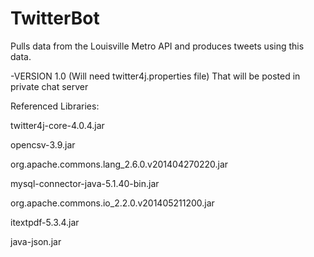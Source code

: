 # TwitterBot
Pulls data from the Louisville Metro API and produces tweets using this data.

-VERSION 1.0 (Will need twitter4j.properties file) That will be posted in private chat server

Referenced Libraries:

twitter4j-core-4.0.4.jar

opencsv-3.9.jar

org.apache.commons.lang_2.6.0.v201404270220.jar

mysql-connector-java-5.1.40-bin.jar

org.apache.commons.io_2.2.0.v201405211200.jar

itextpdf-5.3.4.jar

java-json.jar
